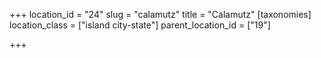 +++
location_id = "24"
slug = "calamutz"
title = "Calamutz"
[taxonomies]
location_class = ["island city-state"]
parent_location_id = ["19"]

+++


